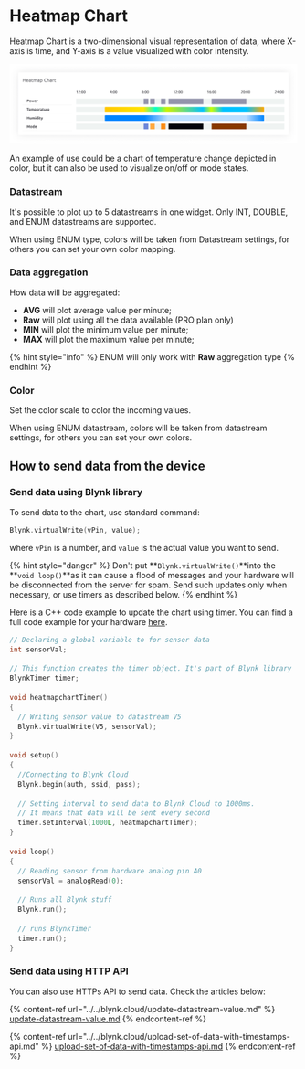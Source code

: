 # Heatmap Chart

Heatmap Chart is a two-dimensional visual representation of data, where X-axis is time, and Y-axis is a value visualized with color intensity.&#x20;

![](<../../.gitbook/assets/image (35) (1).png>)

An example of use could be a chart of temperature change depicted in color, but it can also be used to visualize on/off or mode states.&#x20;





### Datastream

It's possible to plot up to 5 datastreams in one widget. Only INT, DOUBLE, and ENUM datastreams are supported.

When using ENUM type, colors will be taken from Datastream settings, for others you can set your own color mapping.



### Data aggregation

How data will be aggregated:&#x20;

* **AVG** will plot average value per minute;
* **Raw** will plot using all the data available (PRO plan only)
* **MIN** will plot the minimum value per minute;
* **MAX** will plot the maximum value per minute;

{% hint style="info" %}
ENUM will only work with **Raw** aggregation type
{% endhint %}



### Color

Set the color scale to color the incoming values.

When using ENUM datastream, colors will be taken from datastream settings, for others you can set your own colors.





## How to send data from the device&#x20;



### Send data using Blynk library

To send data to the chart, use standard command:

```cpp
Blynk.virtualWrite(vPin, value);
```

where `vPin` is a number, and `value` is the actual value you want to send.&#x20;

{% hint style="danger" %}
Don't put **`Blynk.virtualWrite()`**into the **`void loop()`**as it can cause a flood of messages and your hardware will be disconnected from the server for spam. Send such updates only when necessary, or use timers as described below.
{% endhint %}



Here is a C++ code example to update the chart using timer. You can find a full code example for your hardware [here](https://examples.blynk.cc/?board=ESP8266\&shield=ESP8266%20WiFi\&example=GettingStarted%2FPushData).

```cpp
// Declaring a global variable to for sensor data
int sensorVal; 

// This function creates the timer object. It's part of Blynk library 
BlynkTimer timer; 

void heatmapchartTimer() 
{
  // Writing sensor value to datastream V5
  Blynk.virtualWrite(V5, sensorVal);  
}

void setup()
{
  //Connecting to Blynk Cloud
  Blynk.begin(auth, ssid, pass); 
  
  // Setting interval to send data to Blynk Cloud to 1000ms. 
  // It means that data will be sent every second
  timer.setInterval(1000L, heatmapchartTimer); 
}

void loop()
{
  // Reading sensor from hardware analog pin A0
  sensorVal = analogRead(0); 
  
  // Runs all Blynk stuff
  Blynk.run(); 
  
  // runs BlynkTimer
  timer.run(); 
}
```



### Send data using HTTP API

You can also use HTTPs API to send data. Check the articles below:&#x20;

{% content-ref url="../../blynk.cloud/update-datastream-value.md" %}
[update-datastream-value.md](../../blynk.cloud/update-datastream-value.md)
{% endcontent-ref %}

{% content-ref url="../../blynk.cloud/upload-set-of-data-with-timestamps-api.md" %}
[upload-set-of-data-with-timestamps-api.md](../../blynk.cloud/upload-set-of-data-with-timestamps-api.md)
{% endcontent-ref %}



